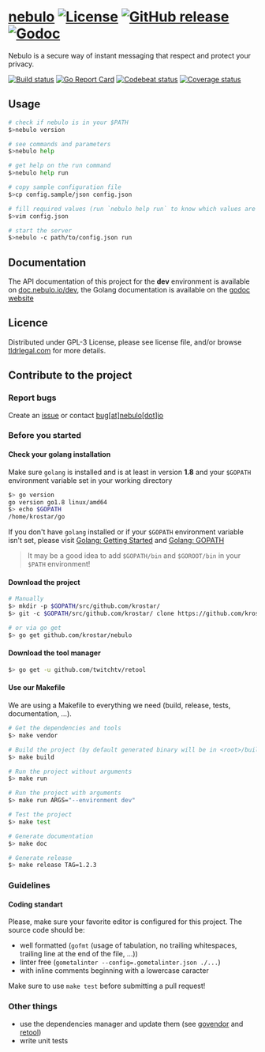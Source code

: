 # [nebulo](https://github.com/krostar/nebulo) [![License](https://img.shields.io/github/license/krostar/nebulo.svg)](https://tldrlegal.com/license/gnu-general-public-license-v3-(gpl-3)) [![GitHub release](https://img.shields.io/github/release/krostar/nebulo.svg)](https://github.com/krostar/nebulo/releases/latest) [![Godoc](https://godoc.org/github.com/krostar/nebulo?status.svg)](https://godoc.org/github.com/krostar/nebulo)

Nebulo is a secure way of instant messaging that respect and protect your privacy.

[![Build status](https://travis-ci.org/krostar/nebulo.svg?branch=dev)](https://travis-ci.org/krostar/nebulo) [![Go Report Card](https://goreportcard.com/badge/github.com/krostar/nebulo)](https://goreportcard.com/report/github.com/krostar/nebulo) [![Codebeat status](https://codebeat.co/badges/0d3bbf0b-9c5b-44b2-95ae-d29438c89730)](https://codebeat.co/projects/github-com-krostar-nebulo-dev) [![Coverage status](https://coveralls.io/repos/github/krostar/nebulo/badge.svg?branch=dev)](https://coveralls.io/github/krostar/nebulo?branch=dev)

## Usage
```sh
# check if nebulo is in your $PATH
$>nebulo version

# see commands and parameters
$>nebulo help

# get help on the run command
$>nebulo help run

# copy sample configuration file
$>cp config.sample/json config.json

# fill required values (run `nebulo help run` to know which values are required)
$>vim config.json

# start the server
$>nebulo -c path/to/config.json run
```

## Documentation
The API documentation of this project for the **dev** environment is available on [doc.nebulo.io/dev](https://doc.nebulo.io/dev), the Golang documentation is available on the [godoc website](https://godoc.org/github.com/krostar/nebulo)

## Licence
Distributed under GPL-3 License, please see license file, and/or browse [tldrlegal.com](https://tldrlegal.com/license/gnu-general-public-license-v3-(gpl-3)) for more details.

## Contribute to the project
### Report bugs
Create an [issue](https://github.com/krostar/nebulo/issues) or contact [bug[at]nebulo[dot]io](mailto:bug@nebulo.io)

### Before you started
#### Check your golang installation
Make sure `golang` is installed and is at least in version **1.8** and your `$GOPATH` environment variable set in your working directory
```sh
$> go version
go version go1.8 linux/amd64
$> echo $GOPATH
/home/krostar/go
```

If you don't have `golang` installed or if your `$GOPATH` environment variable isn't set, please visit [Golang: Getting Started](https://golang.org/doc/install) and [Golang: GOPATH](https://golang.org/doc/code.html#GOPATH)

> It may be a good idea to add `$GOPATH/bin` and `$GOROOT/bin` in your `$PATH` environment!

#### Download the project
```sh
# Manually
$> mkdir -p $GOPATH/src/github.com/krostar/
$> git -c $GOPATH/src/github.com/krostar/ clone https://github.com/krostar/nebulo.git

# or via go get
$> go get github.com/krostar/nebulo
```

#### Download the tool manager
```sh
$> go get -u github.com/twitchtv/retool
```

#### Use our Makefile
We are using a Makefile to everything we need (build, release, tests, documentation, ...).
```sh
# Get the dependencies and tools
$> make vendor

# Build the project (by default generated binary will be in <root>/build/bin/nebulo)
$> make build

# Run the project without arguments
$> make run

# Run the project with arguments
$> make run ARGS="--environment dev"

# Test the project
$> make test

# Generate documentation
$> make doc

# Generate release
$> make release TAG=1.2.3
```

### Guidelines
#### Coding standart
Please, make sure your favorite editor is configured for this project. The source code should be:
- well formatted (`gofmt` (usage of tabulation, no trailing whitespaces, trailing line at the end of the file, ...))
- linter free (`gometalinter --config=.gometalinter.json ./...`)
- with inline comments beginning with a lowercase caracter

Make sure to use `make test` before submitting a pull request!

### Other things
- use the dependencies manager and update them (see [govendor](https://github.com/kardianos/govendor) and [retool](https://github.com/twitchtv/retool))
- write unit tests
